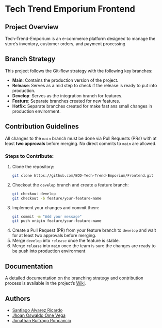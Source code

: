 # Tech Trend Emporium Frontend

## Project Overview

Tech-Trend-Emporium is an e-commerce platform designed to manage the store’s inventory, customer orders, and payment processing.

## Branch Strategy

This project follows the Git-flow strategy with the following key branches:

- **Main**: Contains the production version of the project.
- **Release**: Serves as a mid step to check if the release is ready to put into production.
- **Develop**: Serves as the integration branch for features.
- **Feature**: Separate branches created for new features.
- **Hotfix**: Separate branches created for make fast ans small changes in production envirorment.

## Contribution Guidelines

All changes to the `main` branch must be done via Pull Requests (PRs) with at least **two approvals** before merging. No direct commits to `main` are allowed.

### Steps to Contribute:

1. Clone the repository:
   ```bash
   git clone https://github.com/BOD-Tech-Trend-Emporium/Frontend.git
   ```
2. Checkout the `develop` branch and create a feature branch:
   ```bash
   git checkout develop
   git checkout -b feature/your-feature-name
   ```
3. Implement your changes and commit them:
   ```bash
   git commit -m "Add your message"
   git push origin feature/your-feature-name
   ```
4. Create a Pull Request (PR) from your feature branch to `develop` and wait for at least two approvals before merging.
5. Merge `develop` into `release` once the feature is stable.
6. Merge `release` into `main` once the team is sure the changes are ready to be push into production envirorment

## Documentation

A detailed documentation on the branching strategy and contribution process is available in the project’s [Wiki](https://github.com/BOD-Tech-Trend-Emporium/backend/wiki).

## Authors

- [Santiago Alvarez Ricardo](https://github.com/salvarezri)
- [Jhoan Oswaldo Ome Vega](https://github.com/Oswe-gif)
- [Jonathan Buitrago Roncancio](https://github.com/jonathanb500)

